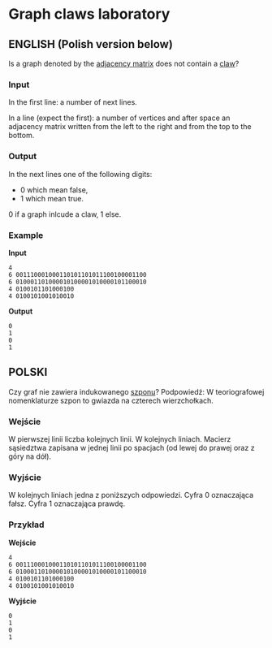 # Graph claws laboratory

## ENGLISH (Polish version below)

Is a graph denoted by the [adjacency matrix](https://en.wikipedia.org/wiki/Adjacency_matrix) does not contain a [claw](https://mathworld.wolfram.com/ClawGraph.html)?

### Input

In the first line: a number of next lines.

In a line (expect the first): a number of vertices and after space an adjacency matrix written from the left to the right and from the top to the bottom.

### Output

In the next lines one of the following digits:

- 0 which mean false,
- 1 which mean true.

0 if a graph inlcude a claw, 1 else.

### Example

**Input**

```
4
6 001110001000110101101011100100001100
6 010001101000010100001010000101100010
4 0100101101000100
4 0100101001010010
```

**Output**

```
0
1
0
1
```

## POLSKI

Czy graf nie zawiera indukowanego [szponu](https://mathworld.wolfram.com/ClawGraph.html)? Podpowiedź: W teoriografowej nomenklaturze szpon to gwiazda na czterech wierzchołkach.

### Wejście

W pierwszej linii liczba kolejnych linii. W kolejnych liniach. Macierz sąsiedztwa zapisana w jednej linii po spacjach (od lewej do prawej oraz z góry na dół).

### Wyjście

W kolejnych liniach jedna z poniższych odpowiedzi. Cyfra 0 oznaczająca fałsz. Cyfra 1 oznaczająca prawdę.

### Przykład

**Wejście**

```
4
6 001110001000110101101011100100001100
6 010001101000010100001010000101100010
4 0100101101000100
4 0100101001010010
```

**Wyjście**

```
0
1
0
1
```
